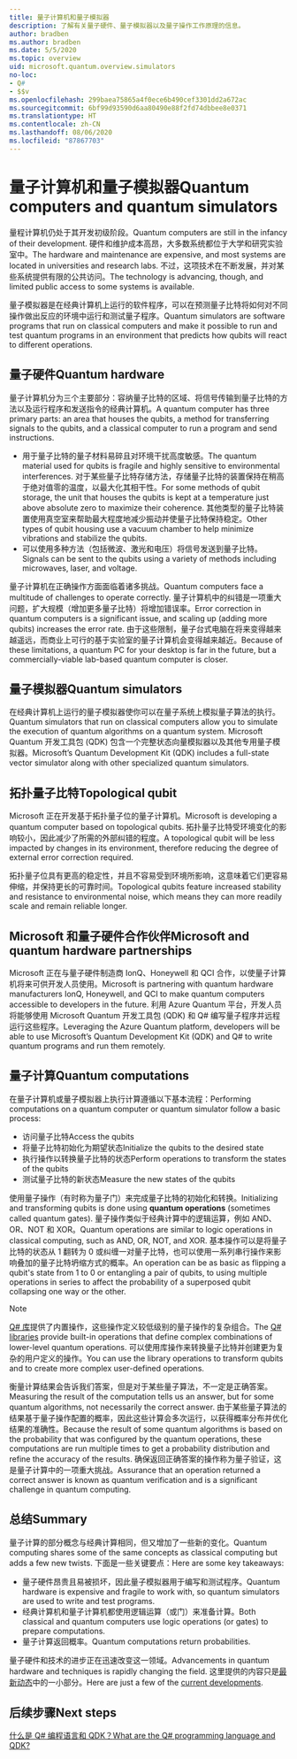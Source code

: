 ```yaml
---
title: 量子计算机和量子模拟器
description: 了解有关量子硬件、量子模拟器以及量子操作工作原理的信息。
author: bradben
ms.author: bradben
ms.date: 5/5/2020
ms.topic: overview
uid: microsoft.quantum.overview.simulators
no-loc:
- Q#
- $$v
ms.openlocfilehash: 299baea75865a4f0ece6b490cef3301dd2a672ac
ms.sourcegitcommit: 6bf99d93590d6aa80490e88f2fd74dbbee8e0371
ms.translationtype: HT
ms.contentlocale: zh-CN
ms.lasthandoff: 08/06/2020
ms.locfileid: "87867703"
---
```

# <a name="quantum-computers-and-quantum-simulators"></a><span data-ttu-id="d5fac-103">量子计算机和量子模拟器</span><span class="sxs-lookup"><span data-stu-id="d5fac-103">Quantum computers and quantum simulators</span></span>

<span data-ttu-id="d5fac-104">量程计算机仍处于其开发初级阶段。</span><span class="sxs-lookup"><span data-stu-id="d5fac-104">Quantum computers are still in the infancy of their development.</span></span> <span data-ttu-id="d5fac-105">硬件和维护成本高昂，大多数系统都位于大学和研究实验室中。</span><span class="sxs-lookup"><span data-stu-id="d5fac-105">The hardware and maintenance are expensive, and most systems are located in universities and research labs.</span></span> <span data-ttu-id="d5fac-106">不过，这项技术在不断发展，并对某些系统提供有限的公共访问。</span><span class="sxs-lookup"><span data-stu-id="d5fac-106">The technology is advancing, though, and limited public access to some systems is available.</span></span>

<span data-ttu-id="d5fac-107">量子模拟器是在经典计算机上运行的软件程序，可以在预测量子比特将如何对不同操作做出反应的环境中运行和测试量子程序。</span><span class="sxs-lookup"><span data-stu-id="d5fac-107">Quantum simulators are software programs that run on classical computers and make it possible to run and test quantum programs in an environment that predicts how qubits will react to different operations.</span></span>

## <a name="quantum-hardware"></a><span data-ttu-id="d5fac-108">量子硬件</span><span class="sxs-lookup"><span data-stu-id="d5fac-108">Quantum hardware</span></span>

<span data-ttu-id="d5fac-109">量子计算机分为三个主要部分：容纳量子比特的区域、将信号传输到量子比特的方法以及运行程序和发送指令的经典计算机。</span><span class="sxs-lookup"><span data-stu-id="d5fac-109">A quantum computer has three primary parts: an area that houses the qubits, a method for transferring signals to the qubits, and a classical computer to run a program and send instructions.</span></span>

- <span data-ttu-id="d5fac-110">用于量子比特的量子材料易碎且对环境干扰高度敏感。</span><span class="sxs-lookup"><span data-stu-id="d5fac-110">The quantum material used for qubits is fragile and highly sensitive to environmental interferences.</span></span> <span data-ttu-id="d5fac-111">对于某些量子比特存储方法，存储量子比特的装置保持在稍高于绝对值零的温度，以最大化其相干性。</span><span class="sxs-lookup"><span data-stu-id="d5fac-111">For some methods of qubit storage, the unit that houses the qubits is kept at a temperature just above absolute zero to maximize their coherence.</span></span> <span data-ttu-id="d5fac-112">其他类型的量子比特装置使用真空室来帮助最大程度地减少振动并使量子比特保持稳定。</span><span class="sxs-lookup"><span data-stu-id="d5fac-112">Other types of qubit housing use a vacuum chamber to help minimize vibrations and stabilize the qubits.</span></span>  
- <span data-ttu-id="d5fac-113">可以使用多种方法（包括微波、激光和电压）将信号发送到量子比特。</span><span class="sxs-lookup"><span data-stu-id="d5fac-113">Signals can be sent to the qubits using a variety of methods including microwaves, laser, and voltage.</span></span>

<span data-ttu-id="d5fac-114">量子计算机在正确操作方面面临着诸多挑战。</span><span class="sxs-lookup"><span data-stu-id="d5fac-114">Quantum computers face a multitude of challenges to operate correctly.</span></span> <span data-ttu-id="d5fac-115">量子计算机中的纠错是一项重大问题，扩大规模（增加更多量子比特）将增加错误率。</span><span class="sxs-lookup"><span data-stu-id="d5fac-115">Error correction in quantum computers is a significant issue, and scaling up (adding more qubits) increases the error rate.</span></span> <span data-ttu-id="d5fac-116">由于这些限制，量子台式电脑在将来变得越来越遥远，而商业上可行的基于实验室的量子计算机会变得越来越近。</span><span class="sxs-lookup"><span data-stu-id="d5fac-116">Because of these limitations, a quantum PC for your desktop is far in the future, but a commercially-viable lab-based quantum computer is closer.</span></span>

## <a name="quantum-simulators"></a><span data-ttu-id="d5fac-117">量子模拟器</span><span class="sxs-lookup"><span data-stu-id="d5fac-117">Quantum simulators</span></span>

<span data-ttu-id="d5fac-118">在经典计算机上运行的量子模拟器使你可以在量子系统上模拟量子算法的执行。</span><span class="sxs-lookup"><span data-stu-id="d5fac-118">Quantum simulators that run on classical computers allow you to simulate the execution of quantum algorithms on a quantum system.</span></span>  <span data-ttu-id="d5fac-119">Microsoft Quantum 开发工具包 (QDK) 包含一个完整状态向量模拟器以及其他专用量子模拟器。</span><span class="sxs-lookup"><span data-stu-id="d5fac-119">Microsoft’s Quantum Development Kit (QDK) includes a full-state vector simulator along with other specialized quantum simulators.</span></span>

## <a name="topological-qubit"></a><span data-ttu-id="d5fac-120">拓扑量子比特</span><span class="sxs-lookup"><span data-stu-id="d5fac-120">Topological qubit</span></span>

<span data-ttu-id="d5fac-121">Microsoft 正在开发基于拓扑量子位的量子计算机。</span><span class="sxs-lookup"><span data-stu-id="d5fac-121">Microsoft is developing a quantum computer based on topological qubits.</span></span> <span data-ttu-id="d5fac-122">拓扑量子比特受环境变化的影响较小，因此减少了所需的外部纠错的程度。</span><span class="sxs-lookup"><span data-stu-id="d5fac-122">A topological qubit will be less impacted by changes in its environment, therefore reducing the degree of external error correction required.</span></span>

<span data-ttu-id="d5fac-123">拓扑量子位具有更高的稳定性，并且不容易受到环境所影响，这意味着它们更容易伸缩，并保持更长的可靠时间。</span><span class="sxs-lookup"><span data-stu-id="d5fac-123">Topological qubits feature increased stability and resistance to environmental noise, which means they can more readily scale and remain reliable longer.</span></span>

## <a name="microsoft-and-quantum-hardware-partnerships"></a><span data-ttu-id="d5fac-124">Microsoft 和量子硬件合作伙伴</span><span class="sxs-lookup"><span data-stu-id="d5fac-124">Microsoft and quantum hardware partnerships</span></span>

<span data-ttu-id="d5fac-125">Microsoft 正在与量子硬件制造商 IonQ、Honeywell 和 QCI 合作，以使量子计算机将来可供开发人员使用。</span><span class="sxs-lookup"><span data-stu-id="d5fac-125">Microsoft is partnering with quantum hardware manufacturers IonQ, Honeywell, and QCI to make quantum computers accessible to developers in the future.</span></span> <span data-ttu-id="d5fac-126">利用 Azure Quantum 平台，开发人员将能够使用 Microsoft Quantum 开发工具包 (QDK) 和 Q# 编写量子程序并远程运行这些程序。</span><span class="sxs-lookup"><span data-stu-id="d5fac-126">Leveraging the Azure Quantum platform, developers will be able to use Microsoft’s Quantum Development Kit (QDK) and Q# to write quantum programs and run them remotely.</span></span>

## <a name="quantum-computations"></a><span data-ttu-id="d5fac-127">量子计算</span><span class="sxs-lookup"><span data-stu-id="d5fac-127">Quantum computations</span></span>

<span data-ttu-id="d5fac-128">在量子计算机或量子模拟器上执行计算遵循以下基本流程：</span><span class="sxs-lookup"><span data-stu-id="d5fac-128">Performing computations on a quantum computer or quantum simulator follow a basic process:</span></span>

- <span data-ttu-id="d5fac-129">访问量子比特</span><span class="sxs-lookup"><span data-stu-id="d5fac-129">Access the qubits</span></span>
- <span data-ttu-id="d5fac-130">将量子比特初始化为期望状态</span><span class="sxs-lookup"><span data-stu-id="d5fac-130">Initialize the qubits to the desired state</span></span>
- <span data-ttu-id="d5fac-131">执行操作以转换量子比特的状态</span><span class="sxs-lookup"><span data-stu-id="d5fac-131">Perform operations to transform the states of the qubits</span></span>
- <span data-ttu-id="d5fac-132">测试量子比特的新状态</span><span class="sxs-lookup"><span data-stu-id="d5fac-132">Measure the new states of the qubits</span></span>

<span data-ttu-id="d5fac-133">使用量子操作（有时称为量子门）来完成量子比特的初始化和转换。</span><span class="sxs-lookup"><span data-stu-id="d5fac-133">Initializing and transforming qubits is done using **quantum operations** (sometimes called quantum gates).</span></span> <span data-ttu-id="d5fac-134">量子操作类似于经典计算中的逻辑运算，例如 AND、OR、NOT 和 XOR。</span><span class="sxs-lookup"><span data-stu-id="d5fac-134">Quantum operations are similar to logic operations in classical computing, such as AND, OR, NOT, and XOR.</span></span> <span data-ttu-id="d5fac-135">基本操作可以是将量子比特的状态从 1 翻转为 0 或纠缠一对量子比特，也可以使用一系列串行操作来影响叠加的量子比特坍缩方式的概率。</span><span class="sxs-lookup"><span data-stu-id="d5fac-135">An operation can be as basic as flipping a qubit's state from 1 to 0 or entangling a pair of qubits, to using multiple operations in series to affect the probability of a superposed qubit collapsing one way or the other.</span></span>

> [!NOTE] 
> <span data-ttu-id="d5fac-136">[Q# 库](xref:microsoft.quantum.libraries)提供了内置操作，这些操作定义较低级别的量子操作的复杂组合。</span><span class="sxs-lookup"><span data-stu-id="d5fac-136">The [Q# libraries](xref:microsoft.quantum.libraries) provide built-in operations that define complex combinations of lower-level quantum operations.</span></span> <span data-ttu-id="d5fac-137">可以使用库操作来转换量子比特并创建更为复杂的用户定义的操作。</span><span class="sxs-lookup"><span data-stu-id="d5fac-137">You can use the library operations to transform qubits and to create more complex user-defined operations.</span></span>  

<span data-ttu-id="d5fac-138">衡量计算结果会告诉我们答案，但是对于某些量子算法，不一定是正确答案。</span><span class="sxs-lookup"><span data-stu-id="d5fac-138">Measuring the result of the computation tells us an answer, but for some quantum algorithms, not necessarily the correct answer.</span></span> <span data-ttu-id="d5fac-139">由于某些量子算法的结果基于量子操作配置的概率，因此这些计算会多次运行，以获得概率分布并优化结果的准确性。</span><span class="sxs-lookup"><span data-stu-id="d5fac-139">Because the result of some quantum algorithms is based on the probability that was configured by the quantum operations, these computations are run multiple times to get a probability distribution and refine the accuracy of the results.</span></span>  <span data-ttu-id="d5fac-140">确保返回正确答案的操作称为量子验证，这是量子计算中的一项重大挑战。</span><span class="sxs-lookup"><span data-stu-id="d5fac-140">Assurance that an operation returned a correct answer is known as quantum verification and is a significant challenge in quantum computing.</span></span>

## <a name="summary"></a><span data-ttu-id="d5fac-141">总结</span><span class="sxs-lookup"><span data-stu-id="d5fac-141">Summary</span></span>

<span data-ttu-id="d5fac-142">量子计算的部分概念与经典计算相同，但又增加了一些新的变化。</span><span class="sxs-lookup"><span data-stu-id="d5fac-142">Quantum computing shares some of the same concepts as classical computing but adds a few new twists.</span></span> <span data-ttu-id="d5fac-143">下面是一些关键要点：</span><span class="sxs-lookup"><span data-stu-id="d5fac-143">Here are some key takeaways:</span></span>

- <span data-ttu-id="d5fac-144">量子硬件昂贵且易被损坏，因此量子模拟器用于编写和测试程序。</span><span class="sxs-lookup"><span data-stu-id="d5fac-144">Quantum hardware is expensive and fragile to work with, so quantum simulators are used to write and test programs.</span></span>
- <span data-ttu-id="d5fac-145">经典计算机和量子计算机都使用逻辑运算（或门）来准备计算。</span><span class="sxs-lookup"><span data-stu-id="d5fac-145">Both classical and quantum computers use logic operations (or gates) to prepare computations.</span></span>
- <span data-ttu-id="d5fac-146">量子计算返回概率。</span><span class="sxs-lookup"><span data-stu-id="d5fac-146">Quantum computations return probabilities.</span></span>

<span data-ttu-id="d5fac-147">量子硬件和技术的进步正在迅速改变这一领域。</span><span class="sxs-lookup"><span data-stu-id="d5fac-147">Advancements in quantum hardware and techniques is rapidly changing the field.</span></span> <span data-ttu-id="d5fac-148">这里提供的内容只是[最新动态](https://phys.org/search/?search=quantum+computer&s=0)中的一小部分。</span><span class="sxs-lookup"><span data-stu-id="d5fac-148">Here are just a few of the [current developments](https://phys.org/search/?search=quantum+computer&s=0).</span></span>

## <a name="next-steps"></a><span data-ttu-id="d5fac-149">后续步骤</span><span class="sxs-lookup"><span data-stu-id="d5fac-149">Next steps</span></span>

[<span data-ttu-id="d5fac-150">什么是 Q# 编程语言和 QDK？</span><span class="sxs-lookup"><span data-stu-id="d5fac-150">What are the Q# programming language and QDK?</span></span>](xref:microsoft.quantum.overview.q-sharp)
